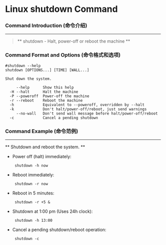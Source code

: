 # Linux shutdown Command
### Command Introduction (命令介绍)
-------------------
> ** shutdown - Halt, power-off or reboot the machine **

### Command Format and Options (命令格式和选项)
```
#shutdown --help
shutdown [OPTIONS...] [TIME] [WALL...]

Shut down the system.

     --help      Show this help
  -H --halt      Halt the machine
  -P --poweroff  Power-off the machine
  -r --reboot    Reboot the machine
  -h             Equivalent to --poweroff, overridden by --halt
  -k             Don't halt/power-off/reboot, just send warnings
     --no-wall   Don't send wall message before halt/power-off/reboot
  -c             Cancel a pending shutdown
```
### Command Example (命令范例)
-------------------
** Shutdown and reboot the system. **

- Power off (halt) immediately:

  ` shutdown -h now`

- Reboot immediately:

  ` shutdown -r now`

- Reboot in 5 minutes:

  ` shutdown -r +5 &`

- Shutdown at 1:00 pm (Uses 24h clock):

  ` shutdown -h 13:00`

- Cancel a pending shutdown/reboot operation:

  ` shutdown -c`
